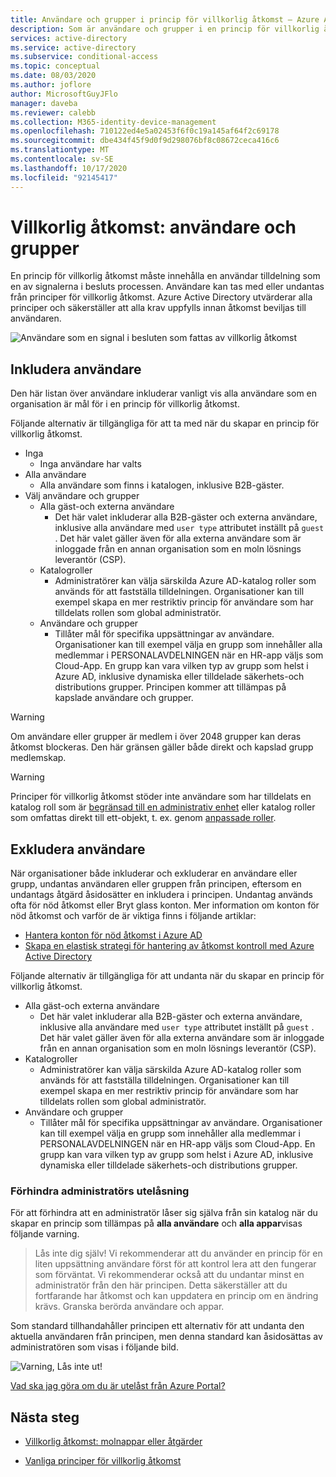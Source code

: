 ```yaml
---
title: Användare och grupper i princip för villkorlig åtkomst – Azure Active Directory
description: Som är användare och grupper i en princip för villkorlig åtkomst för Azure AD
services: active-directory
ms.service: active-directory
ms.subservice: conditional-access
ms.topic: conceptual
ms.date: 08/03/2020
ms.author: joflore
author: MicrosoftGuyJFlo
manager: daveba
ms.reviewer: calebb
ms.collection: M365-identity-device-management
ms.openlocfilehash: 710122ed4e5a02453f6f0c19a145af64f2c69178
ms.sourcegitcommit: dbe434f45f9d0f9d298076bf8c08672ceca416c6
ms.translationtype: MT
ms.contentlocale: sv-SE
ms.lasthandoff: 10/17/2020
ms.locfileid: "92145417"
---
```

# <a name="conditional-access-users-and-groups"></a>Villkorlig åtkomst: användare och grupper

En princip för villkorlig åtkomst måste innehålla en användar tilldelning som en av signalerna i besluts processen. Användare kan tas med eller undantas från principer för villkorlig åtkomst. Azure Active Directory utvärderar alla principer och säkerställer att alla krav uppfylls innan åtkomst beviljas till användaren.

![Användare som en signal i besluten som fattas av villkorlig åtkomst](./media/concept-conditional-access-users-groups/conditional-access-users-and-groups.png)

## <a name="include-users"></a>Inkludera användare

Den här listan över användare inkluderar vanligt vis alla användare som en organisation är mål för i en princip för villkorlig åtkomst. 

Följande alternativ är tillgängliga för att ta med när du skapar en princip för villkorlig åtkomst.

- Inga
   - Inga användare har valts
- Alla användare
   - Alla användare som finns i katalogen, inklusive B2B-gäster.
- Välj användare och grupper
   - Alla gäst-och externa användare
      - Det här valet inkluderar alla B2B-gäster och externa användare, inklusive alla användare med `user type` attributet inställt på `guest` . Det här valet gäller även för alla externa användare som är inloggade från en annan organisation som en moln lösnings leverantör (CSP). 
   - Katalogroller
      - Administratörer kan välja särskilda Azure AD-katalog roller som används för att fastställa tilldelningen. Organisationer kan till exempel skapa en mer restriktiv princip för användare som har tilldelats rollen som global administratör.
   - Användare och grupper
      - Tillåter mål för specifika uppsättningar av användare. Organisationer kan till exempel välja en grupp som innehåller alla medlemmar i PERSONALAVDELNINGEN när en HR-app väljs som Cloud-App. En grupp kan vara vilken typ av grupp som helst i Azure AD, inklusive dynamiska eller tilldelade säkerhets-och distributions grupper. Principen kommer att tillämpas på kapslade användare och grupper.

> [!WARNING]
> Om användare eller grupper är medlem i över 2048 grupper kan deras åtkomst blockeras. Den här gränsen gäller både direkt och kapslad grupp medlemskap.

> [!WARNING]
> Principer för villkorlig åtkomst stöder inte användare som har tilldelats en katalog roll som är [begränsad till en administrativ enhet](../users-groups-roles/roles-admin-units-assign-roles.md) eller katalog roller som omfattas direkt till ett-objekt, t. ex. genom [anpassade roller](../users-groups-roles/roles-create-custom.md).

## <a name="exclude-users"></a>Exkludera användare

När organisationer både inkluderar och exkluderar en användare eller grupp, undantas användaren eller gruppen från principen, eftersom en undantags åtgärd åsidosätter en inkludera i principen. Undantag används ofta för nöd åtkomst eller Bryt glass konton. Mer information om konton för nöd åtkomst och varför de är viktiga finns i följande artiklar: 

* [Hantera konton för nöd åtkomst i Azure AD](../users-groups-roles/directory-emergency-access.md)
* [Skapa en elastisk strategi för hantering av åtkomst kontroll med Azure Active Directory](../authentication/concept-resilient-controls.md)

Följande alternativ är tillgängliga för att undanta när du skapar en princip för villkorlig åtkomst.

- Alla gäst-och externa användare
   - Det här valet inkluderar alla B2B-gäster och externa användare, inklusive alla användare med `user type` attributet inställt på `guest` . Det här valet gäller även för alla externa användare som är inloggade från en annan organisation som en moln lösnings leverantör (CSP). 
- Katalogroller
   - Administratörer kan välja särskilda Azure AD-katalog roller som används för att fastställa tilldelningen. Organisationer kan till exempel skapa en mer restriktiv princip för användare som har tilldelats rollen som global administratör.
- Användare och grupper
   - Tillåter mål för specifika uppsättningar av användare. Organisationer kan till exempel välja en grupp som innehåller alla medlemmar i PERSONALAVDELNINGEN när en HR-app väljs som Cloud-App. En grupp kan vara vilken typ av grupp som helst i Azure AD, inklusive dynamiska eller tilldelade säkerhets-och distributions grupper.

### <a name="preventing-administrator-lockout"></a>Förhindra administratörs utelåsning

För att förhindra att en administratör låser sig själva från sin katalog när du skapar en princip som tillämpas på **alla användare** och **alla appar**visas följande varning.

> Lås inte dig själv! Vi rekommenderar att du använder en princip för en liten uppsättning användare först för att kontrol lera att den fungerar som förväntat. Vi rekommenderar också att du undantar minst en administratör från den här principen. Detta säkerställer att du fortfarande har åtkomst och kan uppdatera en princip om en ändring krävs. Granska berörda användare och appar.

Som standard tillhandahåller principen ett alternativ för att undanta den aktuella användaren från principen, men denna standard kan åsidosättas av administratören som visas i följande bild. 

![Varning, Lås inte ut!](./media/concept-conditional-access-users-groups/conditional-access-users-and-groups-lockout-warning.png)

[Vad ska jag göra om du är utelåst från Azure Portal?](troubleshoot-conditional-access.md#what-to-do-if-you-are-locked-out-of-the-azure-portal)

## <a name="next-steps"></a>Nästa steg

- [Villkorlig åtkomst: molnappar eller åtgärder](concept-conditional-access-cloud-apps.md)

- [Vanliga principer för villkorlig åtkomst](concept-conditional-access-policy-common.md)
